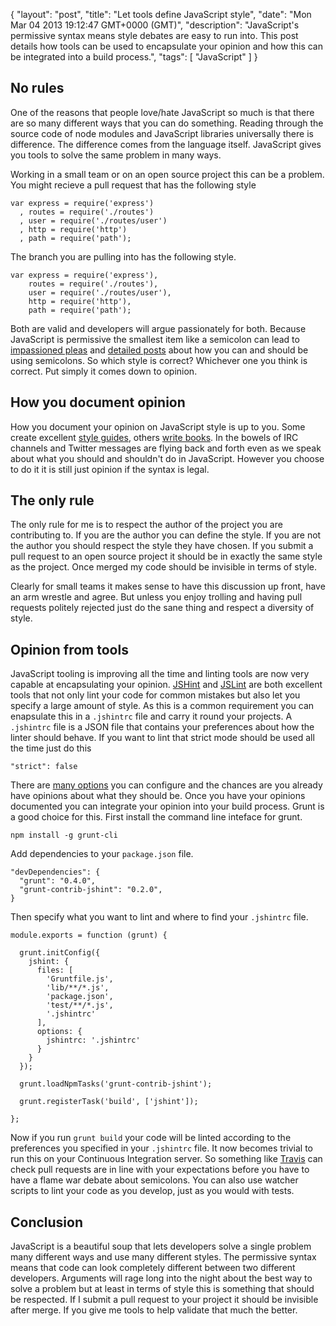 {
  "layout": "post",
  "title": "Let tools define JavaScript style",
  "date": "Mon Mar 04 2013 19:12:47 GMT+0000 (GMT)",
  "description": "JavaScript's permissive syntax means style debates are easy to run into. This post details how tools can be used to encapsulate your opinion and how this can be integrated into a build process.",
  "tags": [
    "JavaScript"
  ]
}

## No rules

One of the reasons that people love/hate JavaScript so much is that there are so many different ways that you can do something. Reading through the source code of node modules and JavaScript libraries universally there is difference. The difference comes from the language itself. JavaScript gives you tools to solve the same problem in many ways.

Working in a small team or on an open source project this can be a problem. You might recieve a pull request that has the following style

    var express = require('express')
      , routes = require('./routes')
      , user = require('./routes/user')
      , http = require('http')
      , path = require('path');

The branch you are pulling into has the following style.

    var express = require('express'),
        routes = require('./routes'),
        user = require('./routes/user'),
        http = require('http'),
        path = require('path');

Both are valid and developers will argue passionately for both. Because JavaScript is permissive the smallest item like a semicolon can lead to [impassioned pleas][1] and [detailed posts][2] about how you can and should be using semicolons. So which style is correct? Whichever one you think is correct. Put simply it comes down to opinion.

## How you document opinion

How you document your opinion on JavaScript style is up to you. Some create excellent [style guides][3], others [write books][4]. In the bowels of IRC channels and Twitter messages are flying back and forth even as we speak about what you should and shouldn't do in JavaScript. However you choose to do it it is still just opinion if the syntax is legal.

## The only rule

The only rule for me is to respect the author of the project you are contributing to. If you are the author you can define the style. If you are not the author you should respect the style they have chosen. If you submit a pull request to an open source project it should be in exactly the same style as the project. Once merged my code should be invisible in terms of style. 

Clearly for small teams it makes sense to have this discussion up front, have an arm wrestle and agree. But unless you enjoy trolling and having pull requests politely rejected just do the sane thing and respect a diversity of style. 

## Opinion from tools

JavaScript tooling is improving all the time and linting tools are now very capable at encapsulating your opinion. [JSHint][5] and [JSLint][6] are both excellent tools that not only lint your code for common mistakes but also let you specify a large amount of style. As this is a common requirement you can enapsulate this in a `.jshintrc` file and carry it round your projects. A `.jshintrc` file is a JSON file that contains your preferences about how the linter should behave. If you want to lint that strict mode should be used all the time just do this

    "strict": false

There are [many options][7] you can configure and the chances are you already have opinions about what they should be. Once you have your opinions documented you can integrate your opinion into your build process. Grunt is a good choice for this. First install the command line inteface for grunt.

    npm install -g grunt-cli

Add dependencies to your `package.json` file.

    "devDependencies": {
      "grunt": "0.4.0",
      "grunt-contrib-jshint": "0.2.0",
    }

Then specify what you want to lint and where to find your `.jshintrc` file.

    module.exports = function (grunt) {

      grunt.initConfig({
        jshint: {
          files: [
            'Gruntfile.js',
            'lib/**/*.js',
            'package.json',
            'test/**/*.js',
            '.jshintrc'
          ],
          options: {
            jshintrc: '.jshintrc'
          }
        }
      });

      grunt.loadNpmTasks('grunt-contrib-jshint');

      grunt.registerTask('build', ['jshint']);

    };

Now if you run `grunt build` your code will be linted according to the preferences you specified in your `.jshintrc` file. It now becomes trivial to run this on your Continuous Integration server. So something like [Travis][8] can check pull requests are in line with your expectations before you have to have a flame war debate about semicolons. You can also use watcher scripts to lint your code as you develop, just as you would with tests.

## Conclusion

JavaScript is a beautiful soup that lets developers solve a single problem many different ways and use many different styles. The permissive syntax means that code can look completely different between two different developers. Arguments will rage long into the night about the best way to solve a problem but at least in terms of style this is something that should be respected. If I submit a pull request to your project it should be invisible after merge. If you give me tools to help validate that much the better. 

[1]: http://blog.izs.me/post/2353458699/an-open-letter-to-javascript-leaders-regarding
[2]: http://dailyjs.com/2012/04/19/semicolons/
[3]: https://github.com/airbnb/javascript
[4]: http://eloquentjavascript.net
[5]: http://www.jshint.com
[6]: http://www.jslint.com
[7]: http://www.jshint.com/docs/#options
[8]: https://travis-ci.org
